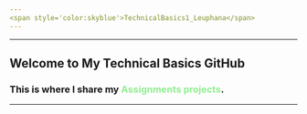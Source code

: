```yaml
--- 
<span style='color:skyblue'>TechnicalBasics1_Leuphana</span> 
---
```


---
## Welcome to My Technical Basics GitHub
### This is where I share my **<span style='color:lightgreen'>Assignments projects<span>**.

---




## 